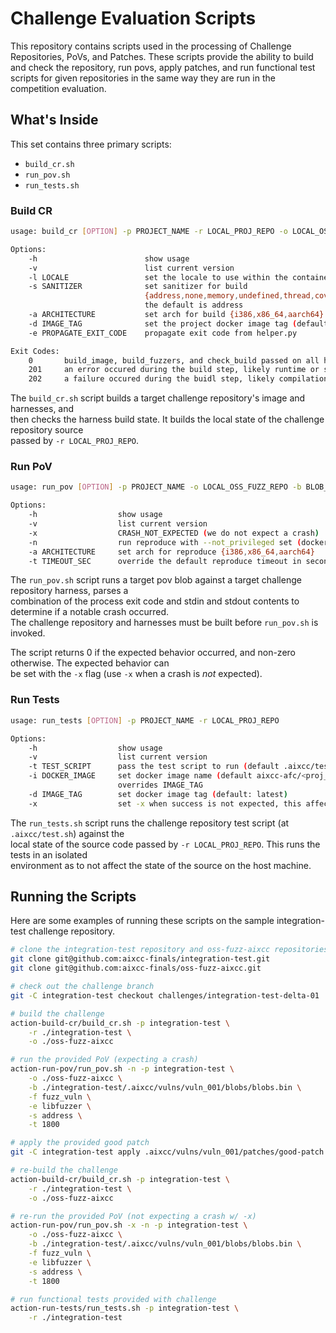 # Challenge Evaluation Scripts

This repository contains scripts used in the processing of Challenge Repositories,
PoVs, and Patches. These scripts provide the ability to build and check the repository,
run povs, apply patches, and run functional test scripts for given repositories in the
same way they are run in the competition evaluation.

## What's Inside

This set contains three primary scripts:

- `build_cr.sh`
- `run_pov.sh`
- `run_tests.sh`

### Build CR

```bash
usage: build_cr [OPTION] -p PROJECT_NAME -r LOCAL_PROJ_REPO -o LOCAL_OSS_FUZZ_REPO

Options:
    -h                        show usage
    -v                        list current version
    -l LOCALE                 set the locale to use within the containers (deprecated)
    -s SANITIZER              set sanitizer for build
                              {address,none,memory,undefined,thread,coverage,introspector,hwaddress}
                              the default is address
    -a ARCHITECTURE           set arch for build {i386,x86_64,aarch64}
    -d IMAGE_TAG              set the project docker image tag (default: latest)
    -e PROPAGATE_EXIT_CODE    propagate exit code from helper.py

Exit Codes:
    0       build_image, build_fuzzers, and check_build passed on all harnesses
    201     an error occured during the build step, likely runtime or scripting error
    202     a failure occured during the buidl step, likely compilation error
```

The `build_cr.sh` script builds a target challenge repository's image and harnesses, and  
then checks the harness build state. It builds the local state of the challenge repository source  
passed by `-r LOCAL_PROJ_REPO`.

### Run PoV

```bash
usage: run_pov [OPTION] -p PROJECT_NAME -o LOCAL_OSS_FUZZ_REPO -b BLOB_PATH -f FUZZ_HARNESS -e ENGINE -s SANITIZER

Options:
    -h                  show usage
    -v                  list current version
    -x                  CRASH_NOT_EXPECTED (we do not expect a crash)
    -n                  run reproduce with --not_privileged set (docker priv removed)
    -a ARCHITECTURE     set arch for reproduce {i386,x86_64,aarch64}
    -t TIMEOUT_SEC      override the default reproduce timeout in seconds (default: None)
```

The `run_pov.sh` script runs a target pov blob against a target challenge repository harness, parses a  
combination of the process exit code and stdin and stdout contents to determine if a notable crash occurred.  
The challenge repository and harnesses must be built before `run_pov.sh` is invoked.

The script returns 0 if the expected behavior occurred, and non-zero otherwise. The expected behavior can  
be set with the `-x` flag (use `-x` when a crash is _not_ expected).

### Run Tests

```bash
usage: run_tests [OPTION] -p PROJECT_NAME -r LOCAL_PROJ_REPO

Options:
    -h                  show usage
    -v                  list current version
    -t TEST_SCRIPT      pass the test script to run (default .aixcc/test.sh)
    -i DOCKER_IMAGE     set docker image name (default aixcc-afc/<proj_name>)
                        overrides IMAGE_TAG
    -d IMAGE_TAG        set docker image tag (default: latest)
    -x                  set -x when success is not expected, this affects exit code
```

The `run_tests.sh` script runs the challenge repository test script (at `.aixcc/test.sh`) against the  
local state of the source code passed by `-r LOCAL_PROJ_REPO`. This runs the tests in an isolated  
environment as to not affect the state of the source on the host machine.

## Running the Scripts

Here are some examples of running these scripts on the sample integration-test challenge repository.

```bash
# clone the integration-test repository and oss-fuzz-aixcc repositories
git clone git@github.com:aixcc-finals/integration-test.git
git clone git@github.com:aixcc-finals/oss-fuzz-aixcc.git

# check out the challenge branch
git -C integration-test checkout challenges/integration-test-delta-01

# build the challenge
action-build-cr/build_cr.sh -p integration-test \
    -r ./integration-test \
    -o ./oss-fuzz-aixcc

# run the provided PoV (expecting a crash)
action-run-pov/run_pov.sh -n -p integration-test \
    -o ./oss-fuzz-aixcc \
    -b ./integration-test/.aixcc/vulns/vuln_001/blobs/blobs.bin \
    -f fuzz_vuln \
    -e libfuzzer \
    -s address \
    -t 1800

# apply the provided good patch
git -C integration-test apply .aixcc/vulns/vuln_001/patches/good-patch.diff

# re-build the challenge
action-build-cr/build_cr.sh -p integration-test \
    -r ./integration-test \
    -o ./oss-fuzz-aixcc

# re-run the provided PoV (not expecting a crash w/ -x)
action-run-pov/run_pov.sh -x -n -p integration-test \
    -o ./oss-fuzz-aixcc \
    -b ./integration-test/.aixcc/vulns/vuln_001/blobs/blobs.bin \
    -f fuzz_vuln \
    -e libfuzzer \
    -s address \
    -t 1800

# run functional tests provided with challenge
action-run-tests/run_tests.sh -p integration-test \
    -r ./integration-test
```

